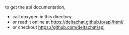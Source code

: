 to get the api documentation,

- call doxygen in this directory
- or read it online at https://deltachat.github.io/api/html/
- or checkout https://github.com/deltachat/api
